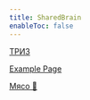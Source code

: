 ```yaml
---
title: SharedBrain
enableToc: false
---
```


[ТРИЗ](notes/triz.md)

[Example Page](notes/example.md)

[Мясо 🥩](SharedBrain/notes/meat.md)


